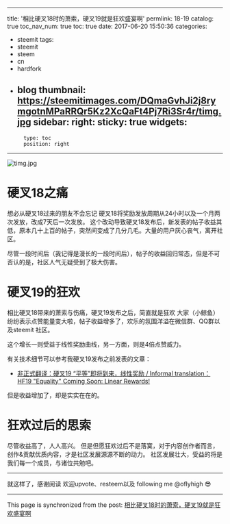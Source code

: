 
---
title: '相比硬叉18时的萧索，硬叉19就是狂欢盛宴啊'
permlink: 18-19
catalog: true
toc_nav_num: true
toc: true
date: 2017-06-20 15:50:36
categories:
- steemit
tags:
- steemit
- steem
- cn
- hardfork
- blog
thumbnail: https://steemitimages.com/DQmaGvhJi2j8rymgotnMPaRRQr5Kz2XcQaFt4Pj7Ri3Sr4r/timg.jpg
sidebar:
    right:
        sticky: true
widgets:
    -
        type: toc
        position: right
---


![timg.jpg](https://steemitimages.com/DQmaGvhJi2j8rymgotnMPaRRQr5Kz2XcQaFt4Pj7Ri3Sr4r/timg.jpg)

# 硬叉18之痛

想必从硬叉18过来的朋友不会忘记
硬叉18将奖励发放周期从24小时以及一个月两次发放，改成7天后一次发放。
这个改动导致硬叉18发布后，新发表的帖子收益其低，原本几十上百的帖子，突然间变成了几分几毛。大量的用户灰心丧气，离开社区。

尽管一段时间后（我记得是漫长的一段时间后），帖子的收益回归常态，但是不可否认的是，社区人气无疑受到了极大伤害。

# 硬叉19的狂欢

相比硬叉18带来的萧索与伤痛，硬叉19发布之后，简直就是狂欢
大家（小鲸鱼）纷纷表示点赞能量变大啦，帖子收益增多了，欢乐的氛围洋溢在微信群、QQ群以及steemit 社区。

这个增长一则受益于线性奖励曲线，另一方面，则是4倍点赞威力。

有关技术细节可以参考我硬叉19发布之前发表的文章：
* [非正式翻译：硬叉19 “平等”即将到来，线性奖励 / Informal translation：HF19 "Equality" Coming Soon: Linear Rewards!](https://steemit.com/steemit/@oflyhigh/19-informal-translation-hf19-equality-coming-soon-linear-rewards)

但是收益增加了，却是实实在在的。

# 狂欢过后的思索

尽管收益高了，人人高兴。
但是但愿狂欢过后不是落寞，对于内容创作者而言，创作&贡献优质内容，才是社区发展源源不断的动力。
社区发展壮大，受益的将是我们每一个成员，与诸位共勉吧。

----

就这样了，感谢阅读
欢迎upvote、resteem以及 following me @oflyhigh 😎

- - -

This page is synchronized from the post: [相比硬叉18时的萧索，硬叉19就是狂欢盛宴啊](https://steemit.com/@oflyhigh/18-19)
